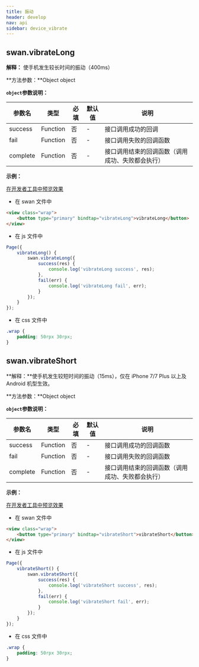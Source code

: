 ```yaml
---
title: 振动
header: develop
nav: api
sidebar: device_vibrate
---
```



## swan.vibrateLong

**解释：** 使手机发生较长时间的振动（400ms）

**方法参数：**Object object

**`object`参数说明：**

|参数名 |类型  |必填 | 默认值 |说明|
|---- | ---- | ---- | ----|----|
|success| Function  |  否  | -|接口调用成功的回调|
|fail  |  Function  |  否 | -| 接口调用失败的回调函数|
|complete  |  Function |   否 | -| 接口调用结束的回调函数（调用成功、失败都会执行）|

**示例：**

<a href="swanide://fragment/68b0d89af019129d48b899052f023fbb1557732604443" title="在开发者工具中预览效果" target="_blank">在开发者工具中预览效果</a>

* 在 swan 文件中

```html
<view class="wrap">
    <button type="primary" bindtap="vibrateLong">vibrateLong</button>
</view>
```

* 在 js 文件中

```js
Page({
    vibrateLong() {
        swan.vibrateLong({
            success(res) {
                console.log('vibrateLong success', res);
            },
            fail(err) {
                console.log('vibrateLong fail', err);
            }
        });
    }
});
```
* 在 css 文件中

```css
.wrap {
    padding: 50rpx 30rpx;
}
```

## swan.vibrateShort

**解释：**使手机发生较短时间的振动（15ms），仅在 iPhone 7/7 Plus 以上及 Android 机型生效。

**方法参数：**Object object

**`object`参数说明：**

|参数名 |类型  |必填 | 默认值 |说明|
|---- | ---- | ---- | ----|----|
|success| Function  |  否  |-| 接口调用成功的回调函数|
|fail  |  Function  |  否  |-| 接口调用失败的回调函数|
|complete  |  Function  |  否 | -| 接口调用结束的回调函数（调用成功、失败都会执行）|

**示例：**

<a href="swanide://fragment/a6df718fa0df4ec933e432d2b81d7fc41557732661761" title="在开发者工具中预览效果" target="_blank">在开发者工具中预览效果</a>

* 在 swan 文件中

```html
<view class="wrap">
    <button type="primary" bindtap="vibrateShort">vibrateShort</button>
</view>
```

* 在 js 文件中

```js
Page({
    vibrateShort() {
        swan.vibrateShort({
            success(res) {
                console.log('vibrateShort success', res);
            },
            fail(err) {
                console.log('vibrateShort fail', err);
            }
        });
    }
});
```
* 在 css 文件中

```css
.wrap {
    padding: 50rpx 30rpx;
}
```
